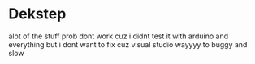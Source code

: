 # Dekstep
alot of the stuff prob dont work cuz i didnt test it with arduino and everything
but i dont want to fix cuz visual studio wayyyy to buggy and slow
